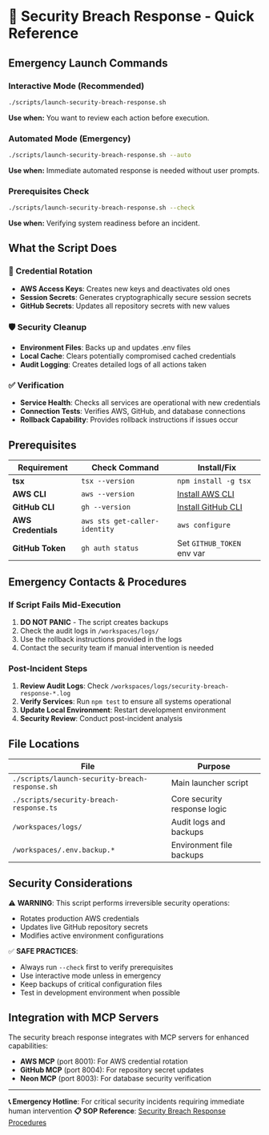 # 🚨 Security Breach Response - Quick Reference

## Emergency Launch Commands

### Interactive Mode (Recommended)
```bash
./scripts/launch-security-breach-response.sh
```
**Use when:** You want to review each action before execution.

### Automated Mode (Emergency)
```bash
./scripts/launch-security-breach-response.sh --auto
```
**Use when:** Immediate automated response is needed without user prompts.

### Prerequisites Check
```bash
./scripts/launch-security-breach-response.sh --check
```
**Use when:** Verifying system readiness before an incident.

## What the Script Does

### 🔐 Credential Rotation
- **AWS Access Keys**: Creates new keys and deactivates old ones
- **Session Secrets**: Generates cryptographically secure session secrets
- **GitHub Secrets**: Updates all repository secrets with new values

### 🛡️ Security Cleanup
- **Environment Files**: Backs up and updates .env files
- **Local Cache**: Clears potentially compromised cached credentials
- **Audit Logging**: Creates detailed logs of all actions taken

### ✅ Verification
- **Service Health**: Checks all services are operational with new credentials
- **Connection Tests**: Verifies AWS, GitHub, and database connections
- **Rollback Capability**: Provides rollback instructions if issues occur

## Prerequisites

| Requirement | Check Command | Install/Fix |
|-------------|---------------|-------------|
| **tsx** | `tsx --version` | `npm install -g tsx` |
| **AWS CLI** | `aws --version` | [Install AWS CLI](https://aws.amazon.com/cli/) |
| **GitHub CLI** | `gh --version` | [Install GitHub CLI](https://cli.github.com/) |
| **AWS Credentials** | `aws sts get-caller-identity` | `aws configure` |
| **GitHub Token** | `gh auth status` | Set `GITHUB_TOKEN` env var |

## Emergency Contacts & Procedures

### If Script Fails Mid-Execution
1. **DO NOT PANIC** - The script creates backups
2. Check the audit logs in `/workspaces/logs/`
3. Use the rollback instructions provided in the logs
4. Contact the security team if manual intervention is needed

### Post-Incident Steps
1. **Review Audit Logs**: Check `/workspaces/logs/security-breach-response-*.log`
2. **Verify Services**: Run `npm test` to ensure all systems operational
3. **Update Local Environment**: Restart development environment
4. **Security Review**: Conduct post-incident analysis

## File Locations

| File | Purpose |
|------|---------|
| `./scripts/launch-security-breach-response.sh` | Main launcher script |
| `./scripts/security-breach-response.ts` | Core security response logic |
| `/workspaces/logs/` | Audit logs and backups |
| `/workspaces/.env.backup.*` | Environment file backups |

## Security Considerations

⚠️ **WARNING**: This script performs irreversible security operations:
- Rotates production AWS credentials
- Updates live GitHub repository secrets
- Modifies active environment configurations

✅ **SAFE PRACTICES**:
- Always run `--check` first to verify prerequisites
- Use interactive mode unless in emergency
- Keep backups of critical configuration files
- Test in development environment when possible

## Integration with MCP Servers

The security breach response integrates with MCP servers for enhanced capabilities:
- **AWS MCP** (port 8001): For AWS credential rotation
- **GitHub MCP** (port 8004): For repository secret updates
- **Neon MCP** (port 8003): For database security verification

---

**📞 Emergency Hotline**: For critical security incidents requiring immediate human intervention
**📋 SOP Reference**: [Security Breach Response Procedures](../docs/SECURITY_BREACH_RESPONSE.md)
